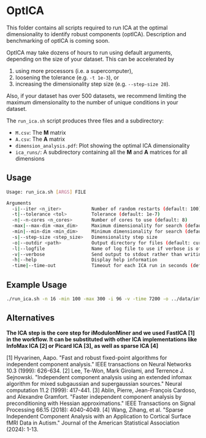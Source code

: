 # OptICA
This folder contains all scripts required to run ICA at the optimal dimensionality to identify robust components (optICA). Description and benchmarking of optICA is coming soon.

OptICA may take dozens of hours to run using default arguments, depending on the size of your dataset. This can be accelerated by
1. using more processors (i.e. a supercomputer),
1. loosening the tolerance (e.g. `-t 1e-3`), or
1. increasing the dimensionality step size (e.g. `--step-size 20`).

Also, if your dataset has over 500 datasets, we recommend limiting the maximum dimensionality to the number of unique conditions in your dataset.

The `run_ica.sh` script produces three files and a subdirectory:
- `M.csv`: The **M** matrix
- `A.csv`: The **A** matrix
- `dimension_analysis.pdf`: Plot showing the optimal ICA dimensionality
- `ica_runs/`: A subdirectory containing all the **M** and **A** matrices for all dimensions

## Usage
```bash
Usage: run_ica.sh [ARGS] FILE

Arguments
  -i|--iter <n_iter>	       Number of random restarts (default: 100)
  -t|--tolerance <tol>         Tolerance (default: 1e-7)
  -n|--n-cores <n_cores>       Number of cores to use (default: 8)
  -max|--max-dim <max_dim>     Maximum dimensionality for search (default: n_samples)
  -min|--min-dim <min_dim>     Minimum dimensionality for search (default: 20)
  -s|--step-size <step_size>   Dimensionality step size
  -o|--outdir <path>           Output directory for files (default: current directory)
  -l|--logfile                 Name of log file to use if verbose is off (default: ica.log)
  -v|--verbose                 Send output to stdout rather than writing to file
  -h|--help                    Display help information
  -time|--time-out             Timeout for each ICA run in seconds (default: 7200)
```
## Example Usage
```bash
./run_ica.sh -n 16 -min 100 -max 300 -i 96 -v -time 7200 -o ../data/interim/ ../data/processed_data/log_tpm_norm.csv
```
## Alternatives
**The ICA step is the core step for iModulonMiner and we used FastICA [1] in the workflow. It can be substituted with other ICA implementations like InfoMax ICA [2] or Picard ICA [3], as well as sparse ICA [4]**

[1] Hyvarinen, Aapo. "Fast and robust fixed-point algorithms for independent component analysis." IEEE transactions on Neural Networks 10.3 (1999): 626-634.
[2] Lee, Te-Won, Mark Girolami, and Terrence J. Sejnowski. "Independent component analysis using an extended infomax algorithm for mixed subgaussian and supergaussian sources." Neural computation 11.2 (1999): 417-441.
[3] Ablin, Pierre, Jean-François Cardoso, and Alexandre Gramfort. "Faster independent component analysis by preconditioning with Hessian approximations." IEEE Transactions on Signal Processing 66.15 (2018): 4040-4049.
[4] Wang, Zihang, et al. "Sparse Independent Component Analysis with an Application to Cortical Surface fMRI Data in Autism." Journal of the American Statistical Association (2024): 1-13.